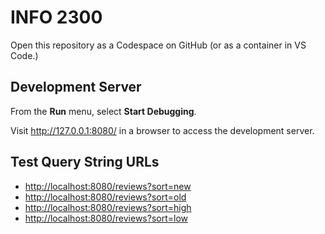# INFO 2300

Open this repository as a Codespace on GitHub (or as a container in VS Code.)

## Development Server

From the **Run** menu, select **Start Debugging**.

Visit <http://127.0.0.1:8080/> in a browser to access the development server.

## Test Query String URLs

- <http://localhost:8080/reviews?sort=new>
- <http://localhost:8080/reviews?sort=old>
- <http://localhost:8080/reviews?sort=high>
- <http://localhost:8080/reviews?sort=low>
